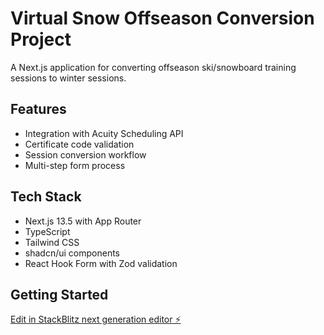 # Virtual Snow Offseason Conversion Project

A Next.js application for converting offseason ski/snowboard training sessions to winter sessions.

## Features
- Integration with Acuity Scheduling API
- Certificate code validation
- Session conversion workflow
- Multi-step form process

## Tech Stack
- Next.js 13.5 with App Router
- TypeScript
- Tailwind CSS
- shadcn/ui components
- React Hook Form with Zod validation

## Getting Started

[Edit in StackBlitz next generation editor ⚡️](https://stackblitz.com/~/github.com/maxeyvsla/offseason-conversion-1028-2200)